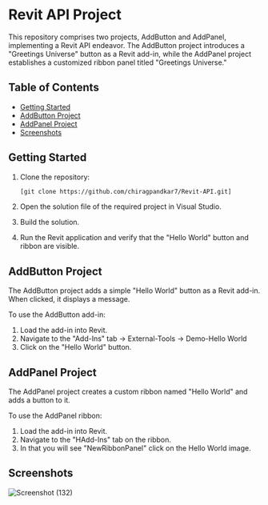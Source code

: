 # Revit API Project

This repository comprises two projects, AddButton and AddPanel, implementing a Revit API endeavor. The AddButton project introduces a "Greetings Universe" button as a Revit add-in, while the AddPanel project establishes a customized ribbon panel titled "Greetings Universe."

## Table of Contents
- [Getting Started](#getting-started)
- [AddButton Project](#AddButton-project)
- [AddPanel Project](#addpanel-project)
- [Screenshots](#screenshots)

## Getting Started

1. Clone the repository:

    ```bash
    [git clone https://github.com/chiragpandkar7/Revit-API.git]
    ```

2. Open the solution file of the required project in Visual Studio.

3. Build the solution.

4. Run the Revit application and verify that the "Hello World" button and ribbon are visible.

## AddButton Project

The AddButton project adds a simple "Hello World" button as a Revit add-in. When clicked, it displays a message.

To use the AddButton add-in:
1. Load the add-in into Revit.
2. Navigate to the "Add-Ins" tab -> External-Tools -> Demo-Hello World
3. Click on the "Hello World" button.

## AddPanel Project

The AddPanel project creates a custom ribbon named "Hello World" and adds a button to it.

To use the AddPanel ribbon:
1. Load the add-in into Revit.
2. Navigate to the "HAdd-Ins" tab on the ribbon.
3. In that you will see "NewRibbonPanel" click on the Hello World image.

## Screenshots

![Screenshot (132)](https://github.com/chiragpandkar7/Revit-API/assets/149322622/c29aaab5-ba95-4748-acbc-355a8114431f)

